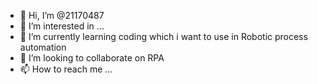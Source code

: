 - 👋 Hi, I’m @21170487
- 👀 I’m interested in ...
- 🌱 I’m currently learning coding which i want to use in Robotic process automation
- 💞️ I’m looking to collaborate on RPA
- 📫 How to reach me ...

<!---
x21170487/x21170487 is a ✨ special ✨ repository because its `README.md` (this file) appears on your GitHub profile.
You can click the Preview link to take a look at your changes.
--->
